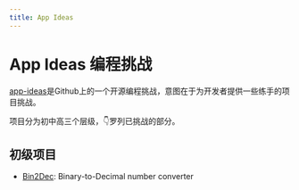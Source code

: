 ```yaml
---
title: App Ideas
---
```

# App Ideas 编程挑战

[app-ideas](https://github.com/florinpop17/app-ideas)是Github上的一个开源编程挑战，意图在于为开发者提供一些练手的项目挑战。

项目分为初中高三个层级，👇罗列已挑战的部分。

## 初级项目

- [Bin2Dec](./bin2dec): Binary-to-Decimal number converter
